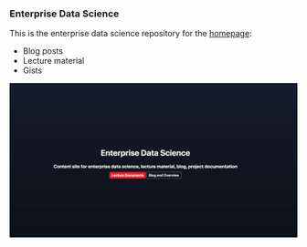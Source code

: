

### Enterprise Data Science

This is the enterprise data science repository for the [homepage](kienlef.github.io):
* Blog posts
* Lecture material
* Gists

![Enterprise Data Science Homepage](/assets/images/Enterprise_Data_Science_Homepage.png)
